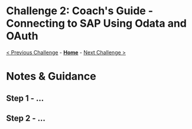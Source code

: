 # Challenge 2: Coach's Guide - Connecting to SAP Using Odata and OAuth

[< Previous Challenge](./01-SAP-Auto-Deployment.md) - **[Home](README.md)** - [Next Challenge >](./03-SAP-Security.md)

# Notes & Guidance

## Step 1 - ...

## Step 2 - ...

